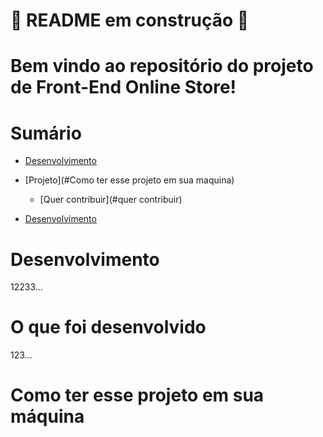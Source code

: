 # 🚧 README em construção 🚧

<!-- Olá, Tryber!

Esse é apenas um arquivo inicial para o README do seu projeto.

É essencial que você preencha esse documento por conta própria, ok?

Não deixe de usar nossas dicas de escrita de README de projetos, e deixe sua criatividade brilhar!

⚠️ IMPORTANTE: você precisa deixar nítido:
- quais arquivos/pastas foram desenvolvidos por você; 
- quais arquivos/pastas foram desenvolvidos por outra pessoa estudante;
- quais arquivos/pastas foram desenvolvidos pela Trybe.

-->

# Bem vindo ao repositório do projeto de Front-End Online Store!


# Sumário

- [Desenvolvimento](#Desenvolvimento)
- [Projeto](#Como ter esse projeto em sua maquina)
  - [Quer contribuir](#quer contribuir)

- [Desenvolvimento](#desenvolvimento)



# Desenvolvimento
12233...


# O que foi desenvolvido
123...

# Como ter esse projeto em sua máquina
